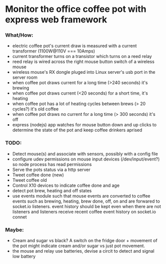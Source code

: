 # Monitor the office coffee pot with express web framework 

### What/How:

* electric coffee pot's current draw is measured with a current transformer (1100W@110V === 10Amps)
* current transformer turns on a transistor which turns on a reed relay
* reed relay is wired across the right mouse button switch of a wireless mouse
* wireless mouse's RX dongle pluged into Linux server's usb port in the server room
* when coffee pot draws current for a long time (>240 seconds) it's brewing
* when coffee pot draws current (<20 seconds) for a short time, it's heating
* when coffee pot has a lot of heating cycles between brews (> 20 cycles?) it's old coffee
* when coffee pot draws no current for a long time (> 300 seconds) it's off
* express (nodejs) app watches for mouse button down and up clicks to determine the state of the pot and keep coffee drinkers aprised 

### TODO:

* Detect mouse(s) and associate with sensors, possibly with a config file
* configure udev permissions on mouse input devices (/dev/input/event?) so node process has read permissions
* Serve the pots status via a http server
* Tweet coffee done (new)
* Tweet coffee old
* Control X10 devices to indicate coffee done and age
* detect pot brew, heating and off states
* use events module such that mouse events are converted to coffee events
  such as brewing, heating, brew done, off, on and are forwared to socket.io listeners. event history should be kept even when there are not listeners and listeners receive recent coffee event history on socket.io connet

### Maybe:

* Cream and sugar vs black? A switch on the fridge door + movement of the pot might indicate cream and/or sugar vs just pot movement. 
* the mouse and relay use batteries, devise a circit to detect and signal low battery


